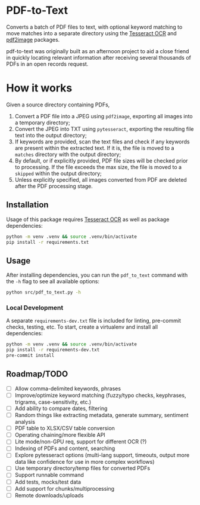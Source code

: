 # PDF-to-Text

Converts a batch of PDF files to text, with optional keyword matching to move matches into a separate directory using the [Tesseract OCR](https://github.com/tesseract-ocr/tesseract) and [pdf2image](https://github.com/Belval/pdf2image) packages.

pdf-to-text was originally built as an afternoon project to aid a close friend in quickly locating relevant information after receiving several thousands of PDFs in an open records request.

# How it works

Given a source directory containing PDFs,
1. Convert a PDF file into a JPEG using `pdf2image`, exporting all images into a temporary directory;
2. Convert the JPEG into TXT using `pytesseract`, exporting the resulting file text into the output directory;
3. If keywords are provided, scan the text files and check if any keywords are present within the extracted text. If it is, the file is moved to a `matches` directory with the output directory;
4. By default, or if explicitly provided, PDF file sizes will be checked prior to processing. If the file exceeds the max size, the file is moved to a `skipped` within the output directory;
5. Unless explicitly specified, all images converted from PDF are deleted after the PDF processing stage.

## Installation

Usage of this package requires [Tesseract OCR](https://tesseract-ocr.github.io/tessdoc/Installation.html) as well as package dependencies:

```sh
python -m venv .venv && source .venv/bin/activate
pip install -r requirements.txt
```

## Usage

After installing dependencies, you can run the `pdf_to_text` command with the `-h` flag to see all available options:

```sh
python src/pdf_to_text.py -h
```


### Local Development

A separate `requirements-dev.txt` file is included for linting, pre-commit checks, testing, etc. To start, create a virtualenv and install all dependencies:

```sh
python -m venv .venv && source .venv/bin/activate
pip install -r requirements-dev.txt
pre-commit install
```

## Roadmap/TODO

- [ ] Allow comma-delimited keywords, phrases
- [ ] Improve/optimize keyword matching (fuzzy/typo checks, keyphrases, trigrams, case-sensitivity, etc.)
- [ ] Add ability to compare dates, filtering
- [ ] Random things like extracting metadata, generate summary, sentiment analysis
- [ ] PDF table to XLSX/CSV table conversion
- [ ] Operating chaining/more flexible API
- [ ] Lite mode/non-GPU req, support for different OCR (?)
- [ ] Indexing of PDFs and content, searching
- [ ] Explore pytesseract options (multi-lang support, timeouts, output more data like confidence for use in more complex workflows)
- [ ] Use temporary directory/temp files for converted PDFs
- [ ] Support runnable command
- [ ] Add tests, mocks/test data
- [ ] Add support for chunks/multiprocessing
- [ ] Remote downloads/uploads